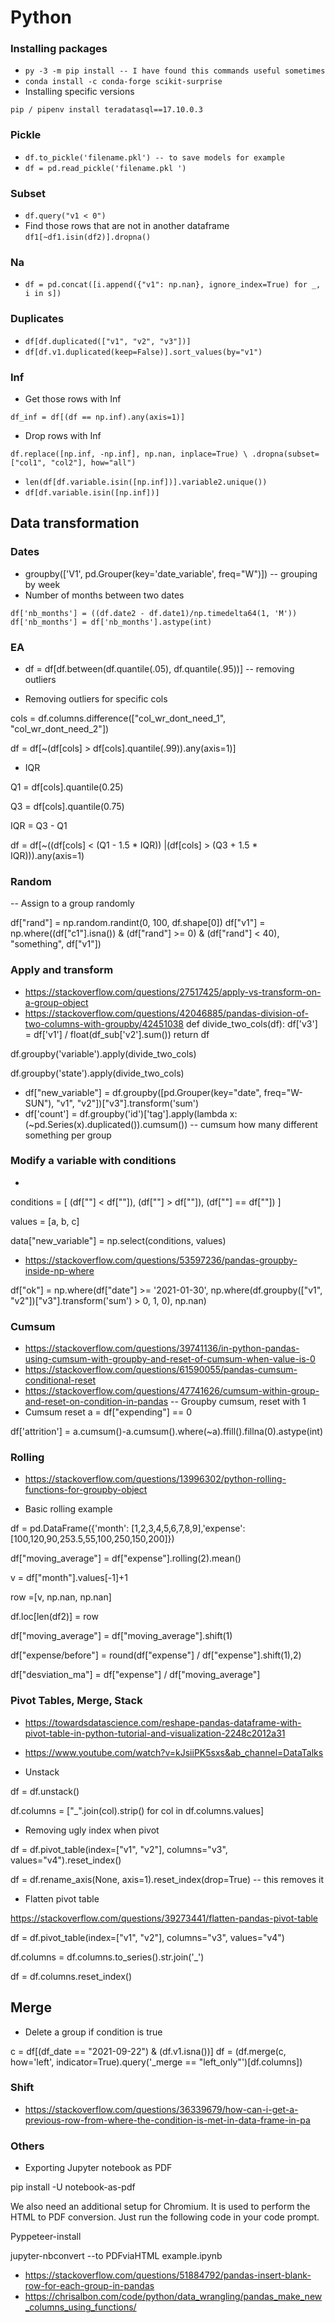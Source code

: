 # Python #

### Installing packages


- ```py -3 -m pip install -- I have found this commands useful sometimes```
- ```conda install -c conda-forge scikit-surprise```
- Installing specific versions

```pip / pipenv install teradatasql==17.10.0.3```

### Pickle 

- ```df.to_pickle('filename.pkl') -- to save models for example```
- ```df = pd.read_pickle('filename.pkl ') ```

### Subset

- ```df.query("v1 < 0")```
- Find those rows that are not in another dataframe
```df1[~df1.isin(df2)].dropna()```

### Na

- ```df = pd.concat([i.append({"v1": np.nan}, ignore_index=True) for _, i in s])```

### Duplicates

- ```df[df.duplicated(["v1", "v2", "v3"])]```
- ```df[df.v1.duplicated(keep=False)].sort_values(by="v1")```

### Inf

- Get those rows with Inf

```df_inf = df[(df == np.inf).any(axis=1)]```

- Drop rows with Inf

```df.replace([np.inf, -np.inf], np.nan, inplace=True) \ .dropna(subset=["col1", "col2"], how="all")```

- ```len(df[df.variable.isin([np.inf])].variable2.unique()) ```
- ```df[df.variable.isin([np.inf])]```

## Data transformation

### Dates

- groupby(['V1', pd.Grouper(key='date_variable', freq="W")]) -- grouping by week
- Number of months between two dates

```
df['nb_months'] = ((df.date2 - df.date1)/np.timedelta64(1, 'M'))
df['nb_months'] = df['nb_months'].astype(int)
```

### EA

- df = df[df.between(df.quantile(.05), df.quantile(.95))] -- removing outliers

- Removing outliers for specific cols

cols = df.columns.difference(["col_wr_dont_need_1", "col_wr_dont_need_2"]) 

df = df[~(df[cols] > df[cols].quantile(.99)).any(axis=1)]

- IQR

Q1 = df[cols].quantile(0.25)

Q3 = df[cols].quantile(0.75)

IQR = Q3 - Q1

df = df[~((df[cols] < (Q1 - 1.5 * IQR)) |(df[cols] > (Q3 + 1.5 * IQR))).any(axis=1)

### Random

-- Assign to a group randomly

df["rand"] = np.random.randint(0, 100, df.shape[0])
df["v1"] = np.where((df["c1"].isna()) & (df["rand"] >= 0) & (df["rand"] < 40), "something", df["v1"])

### Apply and transform

- https://stackoverflow.com/questions/27517425/apply-vs-transform-on-a-group-object
- https://stackoverflow.com/questions/42046885/pandas-division-of-two-columns-with-groupby/42451038
def divide_two_cols(df):
    df['v3'] = df['v1'] / float(df_sub['v2'].sum())
    return df
    
 df.groupby('variable').apply(divide_two_cols)  

df.groupby('state').apply(divide_two_cols)


- df["new_variable"] = df.groupby([pd.Grouper(key="date", freq="W-SUN"), "v1", "v2"])["v3"].transform('sum')
- df['count'] = df.groupby('id')['tag'].apply(lambda x: (~pd.Series(x).duplicated()).cumsum()) -- cumsum how many different something per group

### Modify a variable with conditions

- 
conditions = [
    (df[""] < df[""]),
    (df[""] > df[""]),
    (df[""] == df[""])
    ]
    
values = [a, b, c] 

data["new_variable"] = np.select(conditions, values)

- https://stackoverflow.com/questions/53597236/pandas-groupby-inside-np-where

df["ok"] = np.where(df["date"] >= '2021-01-30', np.where(df.groupby(["v1", "v2"])["v3"].transform('sum') > 0, 1, 0), np.nan)

### Cumsum

- https://stackoverflow.com/questions/39741136/in-python-pandas-using-cumsum-with-groupby-and-reset-of-cumsum-when-value-is-0
- https://stackoverflow.com/questions/61590055/pandas-cumsum-conditional-reset 
- https://stackoverflow.com/questions/47741626/cumsum-within-group-and-reset-on-condition-in-pandas -- Groupby cumsum, reset with 1 
- Cumsum reset
a = df["expending"] == 0

df['attrition'] = a.cumsum()-a.cumsum().where(~a).ffill().fillna(0).astype(int)

### Rolling

- https://stackoverflow.com/questions/13996302/python-rolling-functions-for-groupby-object

- Basic rolling example

df = pd.DataFrame({'month': [1,2,3,4,5,6,7,8,9],'expense': [100,120,90,253.5,55,100,250,150,200]})

df["moving_average"] = df["expense"].rolling(2).mean()

v = df["month"].values[-1]+1

row =[v, np.nan, np.nan]

df.loc[len(df2)] = row

df["moving_average"] = df["moving_average"].shift(1)

df["expense/before"] = round(df["expense"] / df["expense"].shift(1),2)

df["desviation_ma"] = df["expense"] / df["moving_average"]

### Pivot Tables, Merge, Stack

- https://towardsdatascience.com/reshape-pandas-dataframe-with-pivot-table-in-python-tutorial-and-visualization-2248c2012a31

- https://www.youtube.com/watch?v=kJsiiPK5sxs&ab_channel=DataTalks

- Unstack

df = df.unstack()

df.columns = ["_".join(col).strip() for col in df.columns.values]

- Removing ugly index when pivot

df = df.pivot_table(index=["v1", "v2"], columns="v3", values="v4").reset_index()

df = df.rename_axis(None, axis=1).reset_index(drop=True) -- this removes it

- Flatten pivot table 

https://stackoverflow.com/questions/39273441/flatten-pandas-pivot-table

df = df.pivot_table(index=["v1", "v2"], columns="v3", values="v4")

df.columns = df.columns.to_series().str.join('_')

df = df.columns.reset_index()

## Merge

- Delete a group if condition is true

c = df[(df_date == "2021-09-22") & (df.v1.isna())]
df = (df.merge(c, how='left', indicator=True).query('_merge == "left_only"')[df.columns])


### Shift

- https://stackoverflow.com/questions/36339679/how-can-i-get-a-previous-row-from-where-the-condition-is-met-in-data-frame-in-pa

### Others

- Exporting Jupyter notebook as PDF

pip install -U notebook-as-pdf

We also need an additional setup for Chromium. It is used to perform the HTML to PDF conversion. Just run the following code in your code prompt.

Pyppeteer-install

jupyter-nbconvert --to PDFviaHTML example.ipynb

- https://stackoverflow.com/questions/51884792/pandas-insert-blank-row-for-each-group-in-pandas
- https://chrisalbon.com/code/python/data_wrangling/pandas_make_new_columns_using_functions/ 


